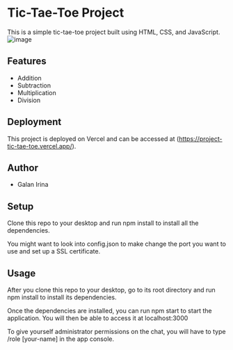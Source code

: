 
# Tic-Tae-Toe Project

This is a simple tic-tae-toe project built using HTML, CSS, and JavaScript.
![image](https://github.com/Irina923-ar/Project-tic-tae-toe/assets/112747712/f1ef8fba-9a3c-4a7d-9dcf-ef369192f64e)

## Features

- Addition
- Subtraction
- Multiplication
- Division

## Deployment

This project is deployed on Vercel and can be accessed at (https://project-tic-tae-toe.vercel.app/).

## Author

- Galan Irina

## Setup

Clone this repo to your desktop and run npm install to install all the dependencies.

You might want to look into config.json to make change the port you want to use and set up a SSL certificate.

## Usage

After you clone this repo to your desktop, go to its root directory and run npm install to install its dependencies.

Once the dependencies are installed, you can run npm start to start the application. You will then be able to access it at localhost:3000

To give yourself administrator permissions on the chat, you will have to type /role [your-name] in the app console.


